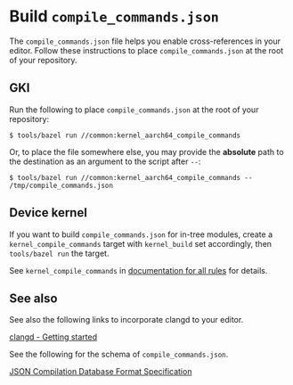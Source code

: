 # Build `compile_commands.json`

The `compile_commands.json` file helps you enable cross-references
in your editor. Follow these instructions to place `compile_commands.json`
at the root of your repository.

## GKI

Run the following to place `compile_commands.json` at the root of your
repository:

```shell
$ tools/bazel run //common:kernel_aarch64_compile_commands
```

Or, to place the file somewhere else, you may provide the **absolute** path
to the destination as an argument to the script after `--`:

```shell
$ tools/bazel run //common:kernel_aarch64_compile_commands -- /tmp/compile_commands.json
```

## Device kernel

If you want to build `compile_commands.json` for in-tree modules, create a
`kernel_compile_commands` target with `kernel_build` set accordingly,
then `tools/bazel run` the target.

See `kernel_compile_commands` in
[documentation for all rules](api_reference.md) for details.

## See also

See also the following links to incorporate clangd to your editor.

[clangd - Getting started](https://clangd.llvm.org/installation)

See the following for the schema of `compile_commands.json`.

[JSON Compilation Database Format Specification](https://clang.llvm.org/docs/JSONCompilationDatabase.html)
